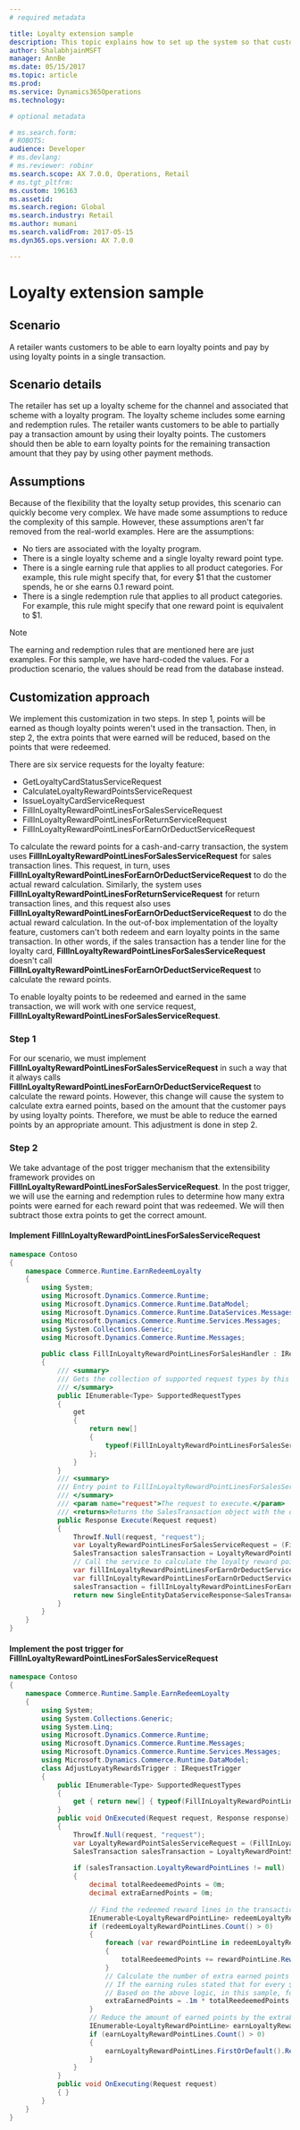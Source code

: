 ```yaml
---
# required metadata

title: Loyalty extension sample
description: This topic explains how to set up the system so that customers can both earn loyalty points and pay by using loyalty points in the same transaction.
author: ShalabhjainMSFT
manager: AnnBe
ms.date: 05/15/2017
ms.topic: article
ms.prod: 
ms.service: Dynamics365Operations
ms.technology: 

# optional metadata

# ms.search.form: 
# ROBOTS: 
audience: Developer
# ms.devlang: 
# ms.reviewer: robinr
ms.search.scope: AX 7.0.0, Operations, Retail
# ms.tgt_pltfrm: 
ms.custom: 196163
ms.assetid:
ms.search.region: Global
ms.search.industry: Retail
ms.author: mumani
ms.search.validFrom: 2017-05-15
ms.dyn365.ops.version: AX 7.0.0

---
```


# Loyalty extension sample

## Scenario 
A retailer wants customers to be able to earn loyalty points and pay by using loyalty points in a single transaction. 

## Scenario details
The retailer has set up a loyalty scheme for the channel and associated that scheme with a loyalty program. The loyalty scheme includes some earning and redemption rules. The retailer wants customers to be able to partially pay a transaction amount by using their loyalty points. The customers should then be able to earn loyalty points for the remaining transaction amount that they pay by using other payment methods.

## Assumptions
Because of the flexibility that the loyalty setup provides, this scenario can quickly become very complex. We have made some assumptions to reduce the complexity of this sample. However, these assumptions aren't far removed from the real-world examples. Here are the assumptions:

+ No tiers are associated with the loyalty program.
+ There is a single loyalty scheme and a single loyalty reward point type.
+ There is a single earning rule that applies to all product categories. For example, this rule might specify that, for every $1 that the customer spends, he or she earns 0.1 reward point. 
+ There is a single redemption rule that applies to all product categories. For example, this rule might specify that one reward point is equivalent to $1.

> [!NOTE] 
> The earning and redemption rules that are mentioned here are just examples. For this sample, we have hard-coded the values. For a production scenario, the values should be read from the database instead.

## Customization approach
We implement this customization in two steps. In step 1, points will be earned as though loyalty points weren't used in the transaction. Then, in step 2, the extra points that were earned will be reduced, based on the points that were redeemed.

There are six service requests for the loyalty feature:

+ GetLoyaltyCardStatusServiceRequest
+ CalculateLoyaltyRewardPointsServiceRequest
+ IssueLoyaltyCardServiceRequest
+ FillInLoyaltyRewardPointLinesForSalesServiceRequest
+ FillInLoyaltyRewardPointLinesForReturnServiceRequest
+ FillInLoyaltyRewardPointLinesForEarnOrDeductServiceRequest

To calculate the reward points for a cash-and-carry transaction, the system uses **FillInLoyaltyRewardPointLinesForSalesServiceRequest** for sales transaction lines. This request, in turn, uses **FillInLoyaltyRewardPointLinesForEarnOrDeductServiceRequest** to do the actual reward calculation. Similarly, the system uses **FillInLoyaltyRewardPointLinesForReturnServiceRequest** for return transaction lines, and this request also uses **FillInLoyaltyRewardPointLinesForEarnOrDeductServiceRequest** to do the actual reward calculation. In the out-of-box implementation of the loyalty feature, customers can't both redeem and earn loyalty points in the same transaction. In other words, if the sales transaction has a tender line for the loyalty card, **FillInLoyaltyRewardPointLinesForSalesServiceRequest** doesn't call **FillInLoyaltyRewardPointLinesForEarnOrDeductServiceRequest** to calculate the reward points. 

To enable loyalty points to be redeemed and earned in the same transaction, we will work with one service request,  **FillInLoyaltyRewardPointLinesForSalesServiceRequest**.

### Step 1 

For our scenario, we must implement **FillInLoyaltyRewardPointLinesForSalesServiceRequest** in such a way that it always calls **FillInLoyaltyRewardPointLinesForEarnOrDeductServiceRequest** to calculate the reward points. However, this change will cause the system to calculate extra earned points, based on the amount that the customer pays by using loyalty points. Therefore, we must be able to reduce the earned points by an appropriate amount. This adjustment is done in step 2.

### Step 2

We take advantage of the post trigger mechanism that the extensibility framework provides on **FillInLoyaltyRewardPointLinesForSalesServiceRequest**. In the post trigger, we will use the earning and redemption rules to determine how many extra points were earned for each reward point that was redeemed. We will then subtract those extra points to get the correct amount.

#### Implement FillInLoyaltyRewardPointLinesForSalesServiceRequest 

```cs
namespace Contoso
{
    namespace Commerce.Runtime.EarnRedeemLoyalty
    {
        using System;
        using Microsoft.Dynamics.Commerce.Runtime;
        using Microsoft.Dynamics.Commerce.Runtime.DataModel;
        using Microsoft.Dynamics.Commerce.Runtime.DataServices.Messages;
        using Microsoft.Dynamics.Commerce.Runtime.Services.Messages;
        using System.Collections.Generic;
        using Microsoft.Dynamics.Commerce.Runtime.Messages;
        
        public class FillInLoyaltyRewardPointLinesForSalesHandler : IRequestHandler
        {
            /// <summary>
            /// Gets the collection of supported request types by this handler.
            /// </summary>
            public IEnumerable<Type> SupportedRequestTypes
            {
                get
                {
                    return new[]
                    {
                        typeof(FillInLoyaltyRewardPointLinesForSalesServiceRequest),
                    };
                }
            }
            /// <summary>
            /// Entry point to FillInLoyaltyRewardPointLinesForSalesServiceRequest service.
            /// </summary>
            /// <param name="request">The request to execute.</param>
            /// <returns>Returns the SalesTransaction object with the one or more LoyaltyRewardPointLines.</returns>
            public Response Execute(Request request)
            {
                ThrowIf.Null(request, "request");
                var LoyaltyRewardPointLinesForSalesServiceRequest = (FillInLoyaltyRewardPointLinesForSalesServiceRequest)request;
                SalesTransaction salesTransaction = LoyaltyRewardPointLinesForSalesServiceRequest.SalesTransaction;
                // Call the service to calculate the loyalty reward points.                
                var fillInLoyaltyRewardPointLinesForEarnOrDeductServiceRequest = new FillInLoyaltyRewardPointLinesForEarnOrDeductServiceRequest(salesTransaction, LoyaltyRewardPointLinesForSalesServiceRequest.EarnSchemeLines, LoyaltyRewardPointEntryType.Earn);
                var fillInLoyaltyRewardPointLinesForEarnOrDeductServiceResponse = request.RequestContext.Execute<SingleEntityDataServiceResponse<SalesTransaction>>(fillInLoyaltyRewardPointLinesForEarnOrDeductServiceRequest);
                salesTransaction = fillInLoyaltyRewardPointLinesForEarnOrDeductServiceResponse.Entity;
                return new SingleEntityDataServiceResponse<SalesTransaction>(salesTransaction);
            }
        }
    }
}
```

#### Implement the post trigger for FillInLoyaltyRewardPointLinesForSalesServiceRequest

```cs
namespace Contoso
{
    namespace Commerce.Runtime.Sample.EarnRedeemLoyalty
    {
        using System;
        using System.Collections.Generic;
        using System.Linq;
        using Microsoft.Dynamics.Commerce.Runtime;
        using Microsoft.Dynamics.Commerce.Runtime.Messages;
        using Microsoft.Dynamics.Commerce.Runtime.Services.Messages;
        using Microsoft.Dynamics.Commerce.Runtime.DataModel;
        class AdjustLoyatyRewardsTrigger : IRequestTrigger
        {
            public IEnumerable<Type> SupportedRequestTypes
            {
                get { return new[] { typeof(FillInLoyaltyRewardPointLinesForSalesServiceRequest) }; }
            }
            public void OnExecuted(Request request, Response response)
            {
                ThrowIf.Null(request, "request");
                var LoyaltyRewardPointSalesServiceRequest = (FillInLoyaltyRewardPointLinesForSalesServiceRequest)request;
                SalesTransaction salesTransaction = LoyaltyRewardPointSalesServiceRequest.SalesTransaction;
                                
                if (salesTransaction.LoyaltyRewardPointLines != null)
                {
                    decimal totalReedeemedPoints = 0m;
                    decimal extraEarnedPoints = 0m;
                    
                    // Find the redeemed reward lines in the transaction and calculate the total redeemed reward points
                    IEnumerable<LoyaltyRewardPointLine> redeemLoyaltyRewardPointLines = salesTransaction.LoyaltyRewardPointLines.Where<LoyaltyRewardPointLine>(line => line.EntryType == LoyaltyRewardPointEntryType.Redeem);
                    if (redeemLoyaltyRewardPointLines.Count() > 0)
                    {                        
                        foreach (var rewardPointLine in redeemLoyaltyRewardPointLines)
                        {
                            totalReedeemedPoints += rewardPointLine.RewardPointAmountQuantity;
                        }
                        // Calculate the number of extra earned points for every redeemed point.
                        // If the earning rules stated that for every $1 spent, the user earns X points and redemption rule was that Y points equal $1 then, for every redemption point the user earns X/Y extra earn points.
                        // Based on the above logic, in this sample, for every redeemed point the user earns .1/1 = .1 extra earned points.
                        extraEarnedPoints = .1m * totalReedeemedPoints; 
                    }
                    // Reduce the amount of earned points by the extraEarnedPoints calculated above.
                    IEnumerable<LoyaltyRewardPointLine> earnLoyaltyRewardPointLines = salesTransaction.LoyaltyRewardPointLines.Where<LoyaltyRewardPointLine>(line => line.EntryType == LoyaltyRewardPointEntryType.Earn);
                    if (earnLoyaltyRewardPointLines.Count() > 0)
                    {
                        earnLoyaltyRewardPointLines.FirstOrDefault().RewardPointAmountQuantity -= extraEarnedPoints;
                    }
                }
            }
            public void OnExecuting(Request request)
            { }
        }
    }
}
```
